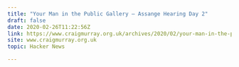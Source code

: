```yaml
---
title: "Your Man in the Public Gallery – Assange Hearing Day 2"
draft: false
date: 2020-02-26T11:22:56Z
link: https://www.craigmurray.org.uk/archives/2020/02/your-man-in-the-public-gallery-assange-hearing-day-2/?utm_medium=RSS&utm_source=hune
site: www.craigmurray.org.uk
topic: Hacker News  

---
```

